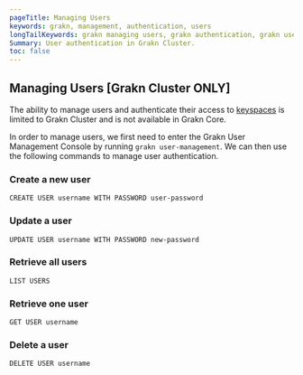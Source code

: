 ```yaml
---
pageTitle: Managing Users
keywords: grakn, management, authentication, users
longTailKeywords: grakn managing users, grakn authentication, grakn users
Summary: User authentication in Grakn Cluster.
toc: false
---
```


## Managing Users [Grakn Cluster ONLY]
The ability to manage users and authenticate their access to [keyspaces](../06-management/01-keyspace.md) is limited to Grakn Cluster and is not available in Grakn Core.

In order to manage users, we first need to enter the Grakn User Management Console by running `grakn user-management`. We can then use the following commands to manage user authentication.

### Create a new user
```
CREATE USER username WITH PASSWORD user-password
```

### Update a user
```
UPDATE USER username WITH PASSWORD new-password
```

### Retrieve all users
```
LIST USERS
```

### Retrieve one user
```
GET USER username
```

### Delete a user
```
DELETE USER username
```
